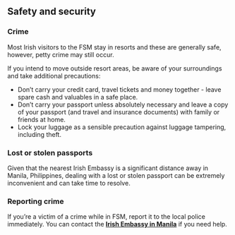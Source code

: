 ## Safety and security

### **Crime**

Most Irish visitors to the FSM stay in resorts and these are generally safe, however, petty crime may still occur.

If you intend to move outside resort areas, be aware of your surroundings and take additional precautions:

* Don’t carry your credit card, travel tickets and money together - leave spare cash and valuables in a safe place.
* Don’t carry your passport unless absolutely necessary and leave a copy of your passport (and travel and insurance documents) with family or friends at home.
* Lock your luggage as a sensible precaution against luggage tampering, including theft.

### **Lost or stolen passports**

Given that the nearest Irish Embassy is a significant distance away in Manila, Philippines, dealing with a lost or stolen passport can be extremely inconvenient and can take time to resolve.

### **Reporting crime**

If you’re a victim of a crime while in FSM, report it to the local police immediately. You can contact the [**Irish Embassy in Manila**](/en/philippines/manila/) if you need help.